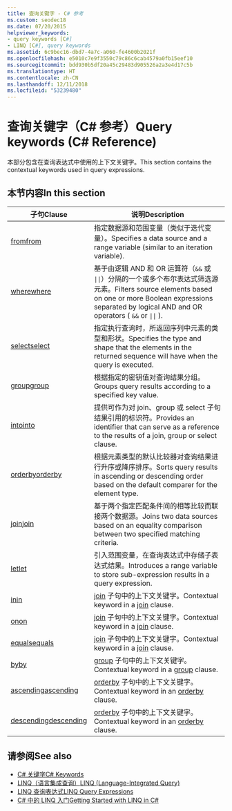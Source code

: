```yaml
---
title: 查询关键字 - C# 参考
ms.custom: seodec18
ms.date: 07/20/2015
helpviewer_keywords:
- query keywords [C#]
- LINQ [C#], query keywords
ms.assetid: 6c9bec16-dbd7-4a7c-a060-fe4600b2021f
ms.openlocfilehash: e5010c7e9f3550c79c86c6cab4579a0fb15eef10
ms.sourcegitcommit: bdd930b5df20a45c29483d905526a2a3e4d17c5b
ms.translationtype: HT
ms.contentlocale: zh-CN
ms.lasthandoff: 12/11/2018
ms.locfileid: "53239480"
---
```

# <a name="query-keywords-c-reference"></a><span data-ttu-id="2d6e5-102">查询关键字（C# 参考）</span><span class="sxs-lookup"><span data-stu-id="2d6e5-102">Query keywords (C# Reference)</span></span>

<span data-ttu-id="2d6e5-103">本部分包含在查询表达式中使用的上下文关键字。</span><span class="sxs-lookup"><span data-stu-id="2d6e5-103">This section contains the contextual keywords used in query expressions.</span></span>

## <a name="in-this-section"></a><span data-ttu-id="2d6e5-104">本节内容</span><span class="sxs-lookup"><span data-stu-id="2d6e5-104">In this section</span></span>

|<span data-ttu-id="2d6e5-105">子句</span><span class="sxs-lookup"><span data-stu-id="2d6e5-105">Clause</span></span>|<span data-ttu-id="2d6e5-106">说明</span><span class="sxs-lookup"><span data-stu-id="2d6e5-106">Description</span></span>|
|------------|-----------------|
|[<span data-ttu-id="2d6e5-107">from</span><span class="sxs-lookup"><span data-stu-id="2d6e5-107">from</span></span>](from-clause.md)|<span data-ttu-id="2d6e5-108">指定数据源和范围变量（类似于迭代变量）。</span><span class="sxs-lookup"><span data-stu-id="2d6e5-108">Specifies a data source and a range variable (similar to an iteration variable).</span></span>|
|[<span data-ttu-id="2d6e5-109">where</span><span class="sxs-lookup"><span data-stu-id="2d6e5-109">where</span></span>](where-clause.md)|<span data-ttu-id="2d6e5-110">基于由逻辑 AND 和 OR 运算符（`&&` 或 <code>&#124;&#124;</code>）分隔的一个或多个布尔表达式筛选源元素。</span><span class="sxs-lookup"><span data-stu-id="2d6e5-110">Filters source elements based on one or more Boolean expressions separated by logical AND and OR operators ( `&&` or <code>&#124;&#124;</code> ).</span></span>|
|[<span data-ttu-id="2d6e5-111">select</span><span class="sxs-lookup"><span data-stu-id="2d6e5-111">select</span></span>](select-clause.md)|<span data-ttu-id="2d6e5-112">指定执行查询时，所返回序列中元素的类型和形状。</span><span class="sxs-lookup"><span data-stu-id="2d6e5-112">Specifies the type and shape that the elements in the returned sequence will have when the query is executed.</span></span>|
|[<span data-ttu-id="2d6e5-113">group</span><span class="sxs-lookup"><span data-stu-id="2d6e5-113">group</span></span>](group-clause.md)|<span data-ttu-id="2d6e5-114">根据指定的密钥值对查询结果分组。</span><span class="sxs-lookup"><span data-stu-id="2d6e5-114">Groups query results according to a specified key value.</span></span>|
|[<span data-ttu-id="2d6e5-115">into</span><span class="sxs-lookup"><span data-stu-id="2d6e5-115">into</span></span>](into.md)|<span data-ttu-id="2d6e5-116">提供可作为对 join、group 或 select 子句结果引用的标识符。</span><span class="sxs-lookup"><span data-stu-id="2d6e5-116">Provides an identifier that can serve as a reference to the results of a join, group or select clause.</span></span>|
|[<span data-ttu-id="2d6e5-117">orderby</span><span class="sxs-lookup"><span data-stu-id="2d6e5-117">orderby</span></span>](orderby-clause.md)|<span data-ttu-id="2d6e5-118">根据元素类型的默认比较器对查询结果进行升序或降序排序。</span><span class="sxs-lookup"><span data-stu-id="2d6e5-118">Sorts query results in ascending or descending order based on the default comparer for the element type.</span></span>|
|[<span data-ttu-id="2d6e5-119">join</span><span class="sxs-lookup"><span data-stu-id="2d6e5-119">join</span></span>](join-clause.md)|<span data-ttu-id="2d6e5-120">基于两个指定匹配条件间的相等比较而联接两个数据源。</span><span class="sxs-lookup"><span data-stu-id="2d6e5-120">Joins two data sources based on an equality comparison between two specified matching criteria.</span></span>|
|[<span data-ttu-id="2d6e5-121">let</span><span class="sxs-lookup"><span data-stu-id="2d6e5-121">let</span></span>](let-clause.md)|<span data-ttu-id="2d6e5-122">引入范围变量，在查询表达式中存储子表达式结果。</span><span class="sxs-lookup"><span data-stu-id="2d6e5-122">Introduces a range variable to store sub-expression results in a query expression.</span></span>|
|[<span data-ttu-id="2d6e5-123">in</span><span class="sxs-lookup"><span data-stu-id="2d6e5-123">in</span></span>](in.md)|<span data-ttu-id="2d6e5-124">[join](join-clause.md) 子句中的上下文关键字。</span><span class="sxs-lookup"><span data-stu-id="2d6e5-124">Contextual keyword in a [join](join-clause.md) clause.</span></span>|
|[<span data-ttu-id="2d6e5-125">on</span><span class="sxs-lookup"><span data-stu-id="2d6e5-125">on</span></span>](on.md)|<span data-ttu-id="2d6e5-126">[join](join-clause.md) 子句中的上下文关键字。</span><span class="sxs-lookup"><span data-stu-id="2d6e5-126">Contextual keyword in a [join](join-clause.md) clause.</span></span>|
|[<span data-ttu-id="2d6e5-127">equals</span><span class="sxs-lookup"><span data-stu-id="2d6e5-127">equals</span></span>](equals.md)|<span data-ttu-id="2d6e5-128">[join](join-clause.md) 子句中的上下文关键字。</span><span class="sxs-lookup"><span data-stu-id="2d6e5-128">Contextual keyword in a [join](join-clause.md) clause.</span></span>|
|[<span data-ttu-id="2d6e5-129">by</span><span class="sxs-lookup"><span data-stu-id="2d6e5-129">by</span></span>](by.md)|<span data-ttu-id="2d6e5-130">[group](group-clause.md) 子句中的上下文关键字。</span><span class="sxs-lookup"><span data-stu-id="2d6e5-130">Contextual keyword in a [group](group-clause.md) clause.</span></span>|
|[<span data-ttu-id="2d6e5-131">ascending</span><span class="sxs-lookup"><span data-stu-id="2d6e5-131">ascending</span></span>](ascending.md)|<span data-ttu-id="2d6e5-132">[orderby](orderby-clause.md) 子句中的上下文关键字。</span><span class="sxs-lookup"><span data-stu-id="2d6e5-132">Contextual keyword in an [orderby](orderby-clause.md) clause.</span></span>|
|[<span data-ttu-id="2d6e5-133">descending</span><span class="sxs-lookup"><span data-stu-id="2d6e5-133">descending</span></span>](descending.md)|<span data-ttu-id="2d6e5-134">[orderby](orderby-clause.md) 子句中的上下文关键字。</span><span class="sxs-lookup"><span data-stu-id="2d6e5-134">Contextual keyword in an [orderby](orderby-clause.md) clause.</span></span>|

## <a name="see-also"></a><span data-ttu-id="2d6e5-135">请参阅</span><span class="sxs-lookup"><span data-stu-id="2d6e5-135">See also</span></span>

- [<span data-ttu-id="2d6e5-136">C# 关键字</span><span class="sxs-lookup"><span data-stu-id="2d6e5-136">C# Keywords</span></span>](index.md)
- [<span data-ttu-id="2d6e5-137">LINQ（语言集成查询）</span><span class="sxs-lookup"><span data-stu-id="2d6e5-137">LINQ (Language-Integrated Query)</span></span>](../../programming-guide/concepts/linq/index.md)
- [<span data-ttu-id="2d6e5-138">LINQ 查询表达式</span><span class="sxs-lookup"><span data-stu-id="2d6e5-138">LINQ Query Expressions</span></span>](../../../csharp/programming-guide/linq-query-expressions/index.md)
- [<span data-ttu-id="2d6e5-139">C# 中的 LINQ 入门</span><span class="sxs-lookup"><span data-stu-id="2d6e5-139">Getting Started with LINQ in C#</span></span>](../../../csharp/programming-guide/concepts/linq/getting-started-with-linq.md)